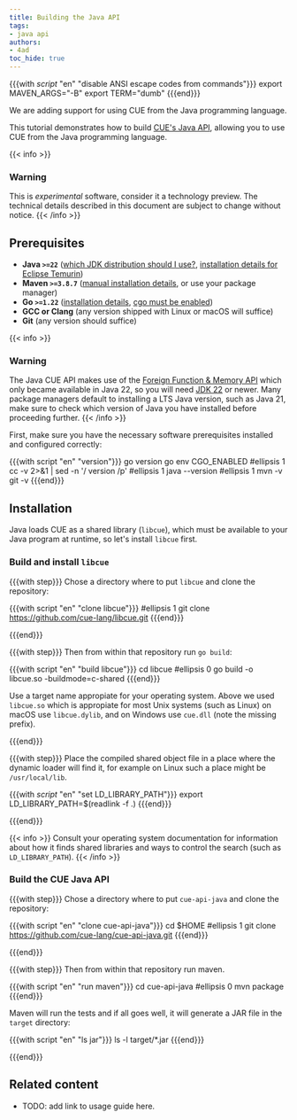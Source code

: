```yaml
---
title: Building the Java API
tags:
- java api
authors:
- 4ad
toc_hide: true
---
```


{{{with _script_ "en" "disable ANSI escape codes from commands"}}}
export MAVEN_ARGS="-B"
export TERM="dumb"
{{{end}}}

We are adding support for using CUE from the Java programming language.

This tutorial demonstrates
how to build
[CUE's Java API](https://github.com/cue-lang/cue-api-java),
allowing you to use CUE from the Java programming language.

{{< info >}}
### Warning
This is *experimental* software,
consider it a technology preview.
The technical details described in this document
are subject to change without notice.
{{< /info >}}

## Prerequisites

- **Java `>=22`**
  ([which JDK distribution should I use?](https://whichjdk.com),
  [installation details for Eclipse Temurin](https://adoptium.net/installation))
- **Maven `>=3.8.7`** ([manual installation details](https://maven.apache.org/install.html), or use your package manager)
- **Go `>=1.22`**
  ([installation details](https://go.dev/doc/install),
  [cgo must be enabled](https://pkg.go.dev/cmd/cgo))
- **GCC or Clang** (any version shipped with Linux or macOS will suffice)
- **Git** (any version should suffice)

{{< info >}}
### Warning
The Java CUE API makes use of the [Foreign Function & Memory API](https://openjdk.org/jeps/454)
which only became available in Java 22,
so you will need [JDK 22](https://openjdk.org/projects/jdk/22/)
or newer.
Many package managers default to installing a LTS Java version,
such as Java 21,
make sure to check which version of Java you have installed
before proceeding  further.
{{< /info >}}

First, make sure you have the necessary software prerequisites installed and configured correctly:

{{{with script "en" "version"}}}
go version
go env CGO_ENABLED
#ellipsis 1
cc -v 2>&1 | sed -n '/ version /p'
#ellipsis 1
java --version
#ellipsis 1
mvn -v
git -v
{{{end}}}

## Installation

Java loads CUE as a shared library (`libcue`),
which must be available to your Java program at runtime,
so let's install `libcue` first.

### Build and install `libcue`

{{{with step}}}
Chose a directory where to put `libcue`
and clone the repository:

{{{with script "en" "clone libcue"}}}
#ellipsis 1
git clone https://github.com/cue-lang/libcue.git
{{{end}}}

{{{end}}}

{{{with step}}}
Then from within that repository run
`go build`:

{{{with script "en" "build libcue"}}}
cd libcue
#ellipsis 0
go build -o libcue.so -buildmode=c-shared
{{{end}}}

Use a target name appropiate for your operating system.
Above we used `libcue.so` which is appropiate for most Unix systems
(such as Linux)
on macOS use `libcue.dylib`,
and on Windows use `cue.dll`
(note the missing prefix).

{{{end}}}

{{{with step}}}
Place the compiled shared object file in a place
where the dynamic loader will find it,
for example on Linux such a place might be
`/usr/local/lib`.

{{{with _script_ "en" "set LD_LIBRARY_PATH"}}}
export LD_LIBRARY_PATH=$(readlink -f .)
{{{end}}}

{{{end}}}

{{< info >}}
Consult your operating system documentation
for information about how it finds shared libraries
and ways to control the search
(such as `LD_LIBRARY_PATH`).
{{< /info >}}

### Build the CUE Java API

{{{with step}}}
Chose a directory where to put `cue-api-java`
and clone the repository:

{{{with script "en" "clone cue-api-java"}}}
cd $HOME
#ellipsis 1
git clone https://github.com/cue-lang/cue-api-java.git
{{{end}}}

{{{end}}}

{{{with step}}}
Then from within that repository run maven.

{{{with script "en" "run maven"}}}
cd cue-api-java
#ellipsis 0
mvn package
{{{end}}}

Maven will run the tests
and if all goes well,
it will generate a JAR file in the `target` directory:

{{{with script "en" "ls jar"}}}
ls -l target/*.jar
{{{end}}}

{{{end}}}

## Related content

- TODO: add link to usage guide here.
